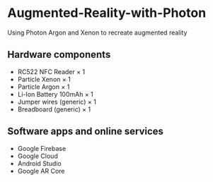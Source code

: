 # Augmented-Reality-with-Photon
Using Photon Argon and Xenon to recreate augmented reality

## Hardware components
* RC522 NFC Reader ×	1
* Particle Xenon ×	1
* Particle Argon ×	1	
* Li-Ion Battery 100mAh ×	1
* Jumper wires (generic) ×	1
* Breadboard (generic)	×	1

## Software apps and online services
* Google Firebase
* Google Cloud
* Android Studio
* Google AR Core

